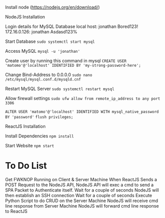 Install node (https://nodejs.org/en/download/)

NodeJS Installation

Login details for MySQL Database
local host: jonathan Bored123!
172.16.0.126: jonathan Asdasd123%

Start Database
`sudo systemctl start mysql`

Access MySQL
`mysql -u 'jonathan'`

Create user by running this command in mysql
`CREATE USER 'matomo'@'localhost' IDENTIFIED BY 'my-strong-password-here';`

Change Bind-Address to 0.0.0.0
`sudo nano /etc/mysql/mysql.conf.d/mysqld.cnf`

Restart MySQL Server
`sudo systemctl restart mysql`

Allow firewall settings
`sudo ufw allow from remote_ip_address to any port 3306`

`ALTER USER 'matomo'@'localhost' IDENTIFIED WITH mysql_native_password BY 'password'`
`flush privileges;`

ReactJS Installation

Install Dependencies
`npm install`

Start Website
`npm start`

# To Do List

Get FWKNOP Running on Client & Server Machine
When ReactJS Sends a POST Request to the NodeJS API,
NodeJS API will exec a cmd to send a SPA Packet to Authenticate itself.
Wait for a couple of seconds
NodeJS will then establish an SSH connection
Wait for a couple of seconds
Execute Python Script to do CRUD on the Server Machine
NodeJS will receive cmd line response from Server Machine
NodeJS will forward cmd line response to ReactJS